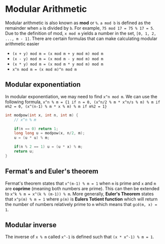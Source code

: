 # Modular Arithmetic
Modular arithmetic is also known as **mod** or `%`. `a mod b` is defined as the remainder when `a` is divided by `b`. For example, `75 mod 17 = 75 % 17 = 5`. Due to the definition of mod, `x mod m` yields a number in the set, `[0, 1, 2, ..., m - 1]`. There are certain formulas that can make calculating modular arithmetic easier
- `(x + y) mod m = (x mod m + y mod m) mod m`
- `(x - y) mod m = (x mod m - y mod m) mod m`
- `(x * y) mod m = (x mod m * y mod m) mod m`
- `x^n mod m = (x mod m)^n mod m`

## Modular exponentiation
In modular exponentiation, we may need to find `x^n mod m`. We can use the following formula, `x^n % m = {1 if n = 0, (x^n/2 % m * x^n/s % m) % m if m%2 = 0, (x^(n-1) % m * x % m) % m if m%2 = 1}`

```cpp
int modpow(int x, int n, int m) {
    // x^n % m

    if(n == 0) return 1;
    long long u = modpow(x, n/2, m);
    u = (u * u) % m;

    if(n % 2 == 1) u = (u * x) % m;
    return u;
}
```

## Fermat's and Euler's theorem
Fermat's theorem states that `x^(m-1) % m = 1` when `m` is prime and `x` and `m` are **coprime** (meaning both numbers are prime). This can then be extended to `x^k % m = x^(k % (m-1)) % m`. More generally, **Euler's Theorem** states that `x^p(m) % m = 1` where `p(m)` is **Eulers Totient function** which will return the number of numbers relatively prime to `m` which means that `gcd(m, x) = 1`.

## Modular inverse
The inverse of `x % m` called `x^-1` is defined such that `(x * x^-1) % m = 1`.